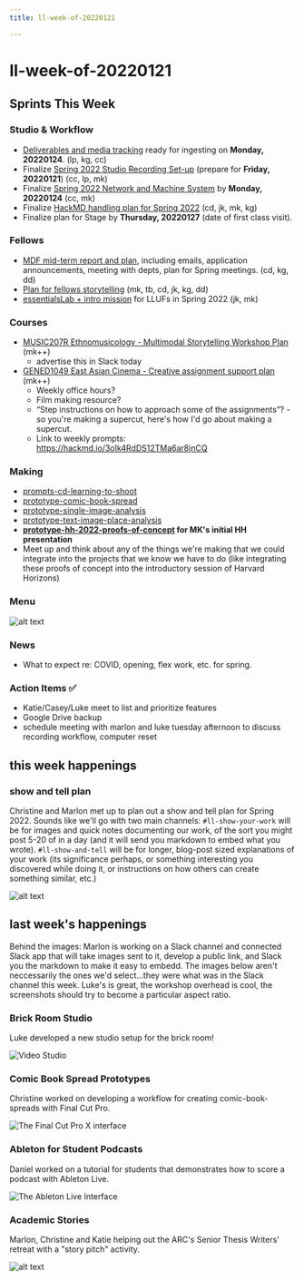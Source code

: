 ```yaml
---
title: ll-week-of-20220121

---
```


# ll-week-of-20220121

## Sprints This Week

### Studio & Workflow
* [Deliverables and media tracking](https://hackmd.io/of1_XQW4SFGD3X5HweSKfw?edit) ready for ingesting on **Monday, 20220124**. (lp, kg, cc)
* Finalize [Spring 2022 Studio Recording Set-up](/n7aJz0pqR7GBeg5zKPCXCA) (prepare for **Friday, 20220121**) (cc, lp, mk)
* Finalize [Spring 2022 Network and Machine System](/wUgUZotaRYe-YZmVRRuBBw) by **Monday, 20220124** (cc, mk)
* Finalize [HackMD handling plan for Spring 2022](/SF2ew1_3QQ2bTFhSO0GFGQ) (cd, jk, mk, kg)
* Finalize plan for Stage by **Thursday, 20220127** (date of first class visit).

### Fellows
* [MDF mid-term report and plan](/AnScNLSSRPytynoHNxqmcA), including emails, application announcements, meeting with depts, plan for Spring meetings. (cd, kg, dd)
* [Plan for fellows storytelling](/KTfyPWXhTruk9Qh_yX5Qrg) (mk, tb, cd, jk, kg, dd)
* [essentialsLab + intro mission](/Vk48K7VkQLaB2JnCI6T5jg) for LLUFs in Spring 2022 (jk, mk)

### Courses
* [MUSIC207R Ethnomusicology - Multimodal Storytelling Workshop Plan](/OTFvO0jRSdKIJvOtwFWFEA) (mk++)
    * advertise this in Slack today
* [GENED1049 East Asian Cinema - Creative assignment support plan](/es2lMv0aS7SCTRYdGWKgGA) (mk++)
    * Weekly office hours?
    * Film making resource?
    * “Step instructions on how to approach some of the assignments”? - so you're making a supercut, here's how I'd go about making a supercut.
    * Link to weekly prompts: https://hackmd.io/3oIk4RdDS12TMa6ar8jnCQ

### Making

* [prompts-cd-learning-to-shoot](/KW4Iul68TAuzmOwbRNmFGg)
* [prototype-comic-book-spread](/C7Pa33VMQQa3_CYhuUb9TA)
* [prototype-single-image-analysis](/IuZoE13rSL2De35NuQ7QbA)
* [prototype-text-image-place-analysis](/0pHPKU2nQAKJ3XeCnu7Rww)
* **[prototype-hh-2022-proofs-of-concept](/TvtSwGiEQB-t25yexCcrsQ) for MK's initial HH presentation**
* Meet up and think about any of the things we're making that we could integrate into the projects that we know we have to do (like integrating these proofs of concept into the introductory session of Harvard Horizons)


### Menu

![alt text](https://files.slack.com/files-pri/T0HTW3H0V-F02UFQG5P8A/screen_shot_2022-01-18_at_7.38.02_am.png?pub_secret=8bda9c1d2b)



### News

* What to expect re: COVID, opening, flex work, etc. for spring.


### Action Items ✅ 
* Katie/Casey/Luke meet to list and prioritize features
* Google Drive backup
* schedule meeting with marlon and luke tuesday afternoon to discuss recording workflow, computer reset

## this week happenings

### show and tell plan

Christine and Marlon met up to plan out a show and tell plan for Spring 2022. Sounds like we'll go with two main channels: `#ll-show-your-work` will be for images and quick notes documenting our work, of the sort you might post 5-20 of in a day (and it will send you markdown to embed what you wrote). `#ll-show-and-tell` will be for longer, blog-post sized explanations of your work (its significance perhaps, or something interesting you discovered while doing it, or instructions on how others can create something similar, etc.)

![alt text](https://files.slack.com/files-pri/T0HTW3H0V-F02U42C3S7R/image_from_ios.jpg?pub_secret=dd2da7e54f)





## last week's happenings

Behind the images: Marlon is working on a Slack channel and connected Slack app that will take images sent to it, develop a public link, and Slack you the markdown to make it easy to embedd. The images below aren't neccessarily the ones we'd select...they were what was in the Slack channel this week. Luke's is great, the workshop overhead is cool, the screenshots should try to become a particular aspect ratio. 

### Brick Room Studio

Luke developed a new studio setup for the brick room!

![Video Studio](https://files.slack.com/files-pri/T0HTW3H0V-F02UGSS580Z/brickroom.gh5.7_14mmlumix.jpg?pub_secret=51e5ff11d7)


### Comic Book Spread Prototypes

Christine worked on developing a workflow for creating comic-book-spreads with Final Cut Pro.

![The Final Cut Pro X interface](https://files.slack.com/files-pri/T0HTW3H0V-F02TSNP5VNG/screen_shot_2022-01-12_at_9.50.51_am.png?pub_secret=5bdd65d8a3)



### Ableton for Student Podcasts

Daniel worked on a tutorial for students that demonstrates how to score a podcast with Ableton Live.

![The Ableton Live Interface](https://files.slack.com/files-pri/T0HTW3H0V-F02TZ6GHZNW/screen_shot_2022-01-13_at_3.58.39_pm.png?pub_secret=a11deb404c)

### Academic Stories
Marlon, Christine and Katie helping out the ARC's Senior Thesis Writers' retreat with a "story pitch" activity.

![alt text](https://files.slack.com/files-pri/T0HTW3H0V-F02U1VC376G/mk-thing-20220113-001.jpg?pub_secret=f9c6b9c89f)